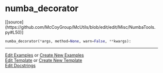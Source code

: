 # <a id="McUtils.Misc.NumbaTools.numba_decorator">numba_decorator</a>
<div class="docs-source-link" markdown="1">
[[source](https://github.com/McCoyGroup/McUtils/blob/edit/edit/Misc/NumbaTools.py#L50)]
</div>

```python
numba_decorator(*args, method=None, warn=False, **kwargs): 
```
 



___

[Edit Examples](https://github.com/McCoyGroup/McUtils/edit/gh-pages/ci/examples/McUtils/Misc/NumbaTools/numba_decorator.md) or 
[Create New Examples](https://github.com/McCoyGroup/McUtils/new/gh-pages/?filename=ci/examples/McUtils/Misc/NumbaTools/numba_decorator.md) <br/>
[Edit Template](https://github.com/McCoyGroup/McUtils/edit/gh-pages/ci/docs/McUtils/Misc/NumbaTools/numba_decorator.md) or 
[Create New Template](https://github.com/McCoyGroup/McUtils/new/gh-pages/?filename=ci/docs/templates/McUtils/Misc/NumbaTools/numba_decorator.md) <br/>
[Edit Docstrings](https://github.com/McCoyGroup/McUtils/edit/edit/Misc/NumbaTools.py#L50?message=Update%20Docs)